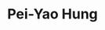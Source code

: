 ---
layout: people
hidden: true
title: Pei-Yao Hung
name: Pei-Yao Hung
student_id: 
status: quit
program: Research assistant
entry_year: 2009
exit_year: 2010
link: false
external_url: 
image: /people/images/Pei-Yao_Hung.jpg
research_interests: 
brief: 
---